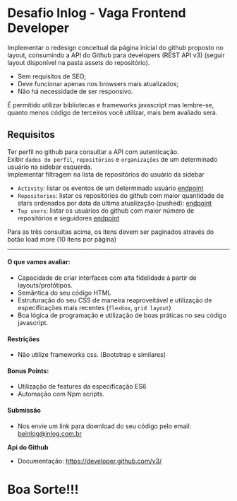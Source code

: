 # Desafio Inlog - Vaga Frontend Developer
Implementar o redesign conceitual da página inicial do github proposto no layout, consumindo a API do Github para developers (REST API v3)
(seguir layout disponível na pasta assets do repositório).

- Sem requisitos de SEO;
- Deve funcionar apenas nos browsers mais atualizados;
- Não há necessidade de ser responsivo.

É permitido utilizar bibliotecas e frameworks javascript mas lembre-se, quanto menos código de
terceiros você utilizar, mais bem avaliado será.

## Requisitos ##
Ter perfil no github para consultar a API com autenticação.  
Exibir `dados do perfil`, `repositórios` e `organizações` de um determinado usuário na sidebar esquerda.  
Implementar filtragem na lista de repositórios do usuário da sidebar

- `Activity`: listar os eventos de um determinado usuário [endpoint](https://developer.github.com/v3/activity/events/)  
- `Repositories`: listar os repositórios do github com maior quantidade de stars ordenados por data da última atualização (pushed): [endpoint](https://developer.github.com/v3/search/#search-repositories)
- `Top users`: listar os usuários do github com maior número de repositórios e seguidores [endpoint](https://developer.github.com/v3/search/#search-users)

Para as três consultas acima, os itens devem ser paginados através do botão load more (10 itens por página)

---

#### O que vamos avaliar:
 - Capacidade de criar interfaces com alta fidelidade á partir de layouts/protótipos.
 - Semântica do seu código HTML
 - Estruturação do seu CSS de maneira reaproveitável e utilização de especificações mais recentes (`flexbox`, `grid layout`)
 - Boa lógica de programação e utilização de boas práticas no seu código javascript.

#### Restrições
 - Não utilize frameworks css. (Bootstrap e similares)

#### Bonus Points:
 -  Utilização de features da especificação ES6
 -  Automação com Npm scripts.

#### Submissão
 - Nos envie um link para download do seu código pelo email: beinlog@inlog.com.br


 **Api do Github**
 - Documentação: https://developer.github.com/v3/


# Boa Sorte!!!
